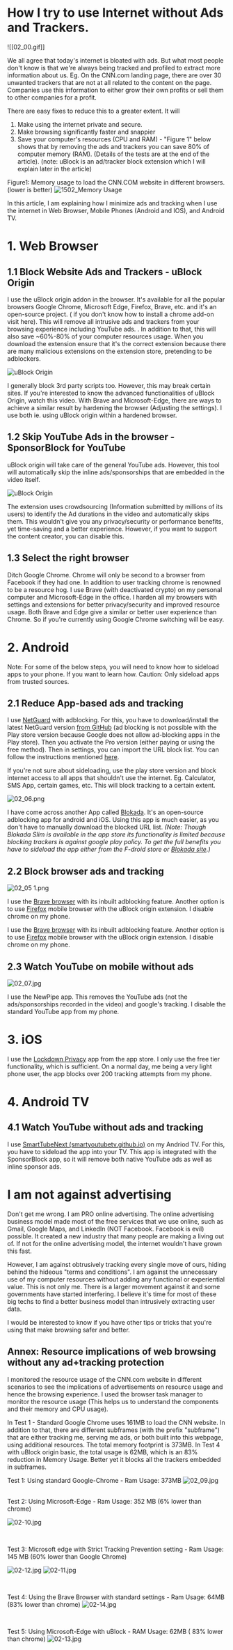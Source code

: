 
# How I try to use Internet without Ads and Trackers.

![[02_00.gif]]

We all agree that today's internet is bloated with ads. But what most people don't know is that we're always being tracked and profiled to extract more information about us. Eg. On the CNN.com landing page, there are over 30 unwanted trackers that are not at all related to the content on the page. Companies use this information to either grow their own profits or sell them to other companies for a profit.

There are easy fixes to reduce this to a greater extent. It will

1. Make using the internet private and secure.
2. Make browsing significantly faster and snappier
3. Save your computer's resources (CPU and RAM) - "Figure 1" below shows that by removing the ads and trackers you can save 80% of computer memory (RAM). (Details of the tests are at the end of the article). (note: uBlock is an ad/tracker block extension which I will explain later in the article)

Figure1: Memory usage to load the CNN.COM website in different browsers. (lower is better)
![1502_Memory Usage](/assets/02_01.jpg)

In this article, I am explaining how I minimize ads and tracking when I use the internet in Web Browser, Mobile Phones (Android and IOS), and Android TV.

# 1. Web Browser

## 1.1 Block Website Ads and Trackers - uBlock Origin

I use the uBlock origin addon in the browser. It's available for all the popular browsers Google Chrome, Microsoft Edge, Firefox, Brave, etc. and it's an open-source project. ( if you don't know how to install a chrome add-on visit here). This will remove all intrusive ads and trackers from your browsing experience including YouTube ads. . In addition to that, this will also save ~60%-80% of your computer resources usage.
When you download the extension ensure that it's the correct extension because there are many malicious extensions on the extension store, pretending to be adblockers.

![uBlock Origin](/assets/02_02.jpg)

I generally block 3rd party scripts too. However, this may break certain sites. If you're interested to know the advanced functionalities of uBlock Origin, watch this video.
With Brave and Microsoft-Edge, there are ways to achieve a similar result by hardening the browser (Adjusting the settings). I use both ie. using uBlock origin within a hardened browser.

## 1.2 Skip YouTube Ads in the browser - SponsorBlock for YouTube

uBlock origin will take care of the general YouTube ads. However, this tool will automatically skip the inline ads/sponsorships that are embedded in the video itself.

![uBlock Origin](/assets/02_03.jpg)

The extension uses crowdsourcing (Information submitted by millions of its users) to identify the Ad durations in the video and automatically skips them.
This wouldn't give you any privacy/security or performance benefits, yet time-saving and a better experience. However, if you want to support the content creator, you can disable this.

## 1.3 Select the right browser

Ditch Google Chrome. Chrome will only be second to a browser from Facebook if they had one. In addition to user tracking chrome is renowned to be a resource hog.
I use Brave (with deactivated crypto) on my personal computer and Microsoft-Edge in the office. I harden all my browsers with settings and extensions for better privacy/security and improved resource usage. Both Brave and Edge give a similar or better user experience than Chrome. So if you're currently using Google Chrome switching will be easy.

# 2. Android

Note: For some of the below steps, you will need to know how to sideload apps to your phone. If you want to learn how. Caution: Only sideload apps from trusted sources.

## 2.1 Reduce App-based ads and tracking

I use [NetGuard](https://play.google.com/store/apps/details?id=eu.faircode.netguard&hl=en_AU&gl=US) with adblocking. For this, you have to download/install the latest NetGuard version [from GitHub](https://github.com/M66B/NetGuard/releases) (ad blocking is not possible with the Play store version because Google does not allow ad-blocking apps in the Play store). Then you activate the Pro version (either paying or using the free method). Then in settings, you can import the URL block list. You can follow the instructions mentioned [here](https://github.com/M66B/NetGuard/blob/master/ADBLOCKING.md).

If you're not sure about sideloading, use the play store version and block internet access to all apps that shouldn't use the internet. Eg. Calculator, SMS App, certain games, etc. This will block tracking to a certain extent.

![02_06.png](02_06.png)

I have come across another App called [Blokada](https://github.com/blokadaorg/blokada). It's an open-source adblocking app for android and iOS. Using this app is much easier, as you don't have to manually download the blocked URL list. _(Note: Though Blokada Slim is available in the app store its functionality is limited because blocking trackers is against google play policy. To get the full benefits you have to sideload the app either from the F-droid store or_ [_Blokada site_](https://blokada.org/#download=)_.)_

## 2.2 Block browser ads and tracking

![02_05 1.png](02_05.png)

I use the [Brave browser](https://play.google.com/store/apps/details?id=com.brave.browser) with its inbuilt adblocking feature. Another option is to use [Firefox](https://play.google.com/store/search?q=firefox&c=apps) mobile browser with the uBlock origin extension. I disable chrome on my phone.


I use the [Brave browser](https://play.google.com/store/apps/details?id=com.brave.browser) with its inbuilt adblocking feature. Another option is to use [Firefox](https://play.google.com/store/search?q=firefox&c=apps) mobile browser with the uBlock origin extension. I disable chrome on my phone.

## 2.3 Watch YouTube on mobile without ads

![02_07.jpg](/assets/02_07.jpg)

I use the NewPipe app. This removes the YouTube ads (not the ads/sponsorships recorded in the video) and google's tracking. I disable the standard YouTube app from my phone.

# 3. iOS

I use the [Lockdown Privacy](https://apps.apple.com/au/app/lockdown-privacy/id1469783711) app from the app store. I only use the free tier functionality, which is sufficient. On a normal day, me being a very light phone user, the app blocks over 200 tracking attempts from my phone.

# 4. Android TV

## 4.1 Watch YouTube without ads and tracking

I use [SmartTubeNext (smartyoutubetv.github.io)](https://smartyoutubetv.github.io/) on my Andriod TV. For this, you have to sideload the app into your TV. This app is integrated with the SponsorBlock app, so it will remove both native YouTube ads as well as inline sponsor ads.

# I am not against advertising

Don't get me wrong. I am PRO online advertising. The online advertising business model made most of the free services that we use online, such as Gmail, Google Maps, and LinkedIn (NOT Facebook. Facebook is evil) possible. It created a new industry that many people are making a living out of. If not for the online advertising model, the internet wouldn't have grown this fast.

However, I am against obtrusively tracking every single move of ours, hiding behind the hideous "terms and conditions". I am against the unnecessary use of my computer resources without adding any functional or experiential value. This is not only me. There is a larger movement against it and some governments have started interfering. I believe it's time for most of these big techs to find a better business model than intrusively extracting user data.

I would be interested to know if you have other tips or tricks that you're using that make browsing safer and better.

## Annex: Resource implications of web browsing without any ad+tracking protection

I monitored the resource usage of the CNN.com website in different scenarios to see the implications of advertisements on resource usage and hence the browsing experience. I used the browser task manager to monitor the resource usage (This helps us to understand the components and their memory and CPU usage).

In Test 1 - Standard Google Chrome uses 161MB to load the CNN website. In addition to that, there are different subframes (with the prefix "subframe") that are either tracking me, serving me ads, or both built into this webpage, using additional resources. The total memory footprint is 373MB. In Test 4 with uBlock origin basic, the total usage is 62MB, which is an 83% reduction in Memory Usage. Better yet it blocks all the trackers embedded in subframes.

Test 1: Using standard Google-Chrome - Ram Usage: 373MB
![02_09.jpg](/assets/02_09.jpg)

<br>
Test 2: Using Microsoft-Edge - Ram Usage: 352 MB (6% lower than chrome)

![02-10.jpg](/assets/02-10.jpg)

<br>

Test 3: Microsoft edge with Strict Tracking Prevention setting - Ram Usage: 145 MB (60% lower than Google Chrome)

![02-12.jpg](/assets/02-12.jpg)
![02-11.jpg](/assets/02-11.jpg)

<br>

Test 4: Using the Brave Browser with standard settings - Ram Usage: 64MB (83% lower than chrome)
![02-14.jpg](/assets/02-14.jpg)

<br>

Test 5: Using Microsoft-Edge with uBlock - RAM Usage: 62MB ( 83% lower than chrome)
![02-13.jpg](/assets/02-13.jpg)
